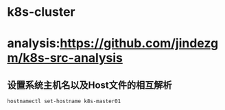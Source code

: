 # k8s-cluster

# analysis:https://github.com/jindezgm/k8s-src-analysis

## 设置系统主机名以及Host文件的相互解析
    hostnamectl set-hostname k8s-master01